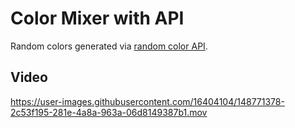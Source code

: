 # Color Mixer with API

Random colors generated via [random color API](https://dummy-apis.netlify.app/api/color).

## Video

https://user-images.githubusercontent.com/16404104/148771378-2c53f195-281e-4a8a-963a-06d8149387b1.mov
